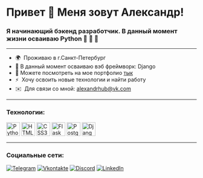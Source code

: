 Привет 👋 Меня зовут Александр!
==========================

### <div align="left">Я начинающий бэкенд разработчик. В данный момент жизни осваиваю Python 🐍 🌱   🚀</div>  
-----------------

* 🌍  Проживаю в г.Санкт-Петербург
* 🌱 В данный момент осваиваю вэб фреймворк: Django
* 🚀 Можете посмотреть на мое портфолио [тык](https://alexandrhub.github.io/)
* ⚡  Хочу освоить новые технологии и найти работу
* ✉️  Для связи со мной: [alexandrhub@vk.com](mailto:alexandrhub@vk.com)

-----------------

### Технологии:


<p align="left">
<a href="https://www.python.org/" target="_blank" rel="noreferrer"><img src="https://raw.githubusercontent.com/danielcranney/readme-generator/main/public/icons/skills/python-colored.svg" width="36" height="36" alt="Python" /></a>
<a href="https://developer.mozilla.org/en-US/docs/Glossary/HTML5" target="_blank" rel="noreferrer"><img src="https://raw.githubusercontent.com/danielcranney/readme-generator/main/public/icons/skills/html5-colored.svg" width="36" height="36" alt="HTML5" /></a>
<a href="https://www.w3.org/TR/CSS/#css" target="_blank" rel="noreferrer"><img src="https://raw.githubusercontent.com/danielcranney/readme-generator/main/public/icons/skills/css3-colored.svg" width="36" height="36" alt="CSS3" /></a>
<a href="https://flask.palletsprojects.com/en/2.0.x/" target="_blank" rel="noreferrer"><img src="https://raw.githubusercontent.com/danielcranney/readme-generator/main/public/icons/skills/flask-colored.svg" width="36" height="36" alt="Flask" /></a>
<a href="https://www.postgresql.org/" target="_blank" rel="noreferrer"><img src="https://raw.githubusercontent.com/danielcranney/readme-generator/main/public/icons/skills/postgresql-colored.svg" width="36" height="36" alt="PostgreSQL" /></a>
<a href="https://www.djangoproject.com/" target="_blank" rel="noreferrer"><img src="https://raw.githubusercontent.com/danielcranney/readme-generator/main/public/icons/skills/django-colored.svg" width="36" height="36" alt="Django" /></a>
</p>

-----------------

### Социальные сети:
[![Telegram](https://img.shields.io/badge/-Telegram-090909?style=for-the-badge&logo=telegram&logoColor=27A0D9)](https://t.me/alex_cherr)
[![Vkontakte](https://img.shields.io/badge/-Vkontakte-090909?style=for-the-badge&logo=Vk&logoColor=4F7DB3)](https://vk.com/alexandrhub)
[![Discord](https://img.shields.io/badge/-Discord-090909?style=for-the-badge&logo=Discord&logoColor=1195F5)](https://discordapp.com/users/144427729641537536)
[![LinkedIn](https://img.shields.io/badge/-LinkedIn-090909?style=for-the-badge&logo=linkedin&logoColor=007BB6)](https://www.linkedin.com/in/покапусто)
